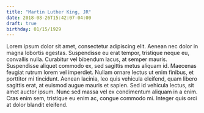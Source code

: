 ```yaml
---
title: "Martin Luther King, JR"
date: 2018-08-26T15:42:07-04:00
draft: true
birthday: 01/15/1929
---
```


Lorem ipsum dolor sit amet, consectetur adipiscing elit. Aenean nec dolor in magna lobortis egestas. Suspendisse eu erat tempor, tristique neque eu, convallis nulla. Curabitur vel bibendum lacus, at semper mauris. Suspendisse aliquet commodo ex, sed sagittis metus aliquam id. Maecenas feugiat rutrum lorem vel imperdiet. Nullam ornare lectus ut enim finibus, et porttitor mi tincidunt. Aenean lacinia, leo quis vehicula eleifend, quam libero sagittis erat, at euismod augue mauris et sapien. Sed id vehicula lectus, sit amet auctor ipsum. Nunc sed massa vel ex condimentum aliquam in a enim. Cras enim sem, tristique eu enim ac, congue commodo mi. Integer quis orci at dolor blandit eleifend.
